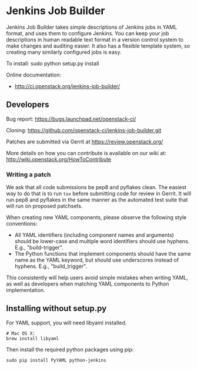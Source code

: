 # Jenkins Job Builder #

Jenkins Job Builder takes simple descriptions of Jenkins jobs in YAML format,
and uses them to configure Jenkins. You can keep your job descriptions in human
readable text format in a version control system to make changes and auditing
easier. It also has a flexible template system, so creating many similarly
configured jobs is easy.

To install:
    sudo python setup.py install

Online documentation:
- http://ci.openstack.org/jenkins-job-builder/


## Developers ##
Bug report: https://bugs.launchpad.net/openstack-ci/

Cloning: https://github.com/openstack-ci/jenkins-job-builder.git

Patches are submitted via Gerrit at https://review.openstack.org/

More details on how you can contribute is available on our wiki at:
http://wiki.openstack.org/HowToContribute

### Writing a patch ###

We ask that all code submissions be pep8 and pyflakes clean.  The
easiest way to do that is to run `tox` before submitting code for
review in Gerrit.  It will run pep8 and pyflakes in the same manner as
the automated test suite that will run on proposed patchsets.

When creating new YAML components, please observe the following style
conventions:

 * All YAML identifiers (including component names and arguments)
   should be lower-case and multiple word identifiers should use
   hyphens.  E.g., "build-trigger".
 * The Python functions that implement components should have the same
   name as the YAML keyword, but should use underscores instead of
   hyphens. E.g., "build_trigger".

This consistently will help users avoid simple mistakes when writing
YAML, as well as developers when matching YAML components to Python
implementation.

## Installing without setup.py ##

For YAML support, you will need libyaml installed.

    # Mac OS X:
    brew install libyaml

Then install the required python packages using pip:

    sudo pip install PyYAML python-jenkins

